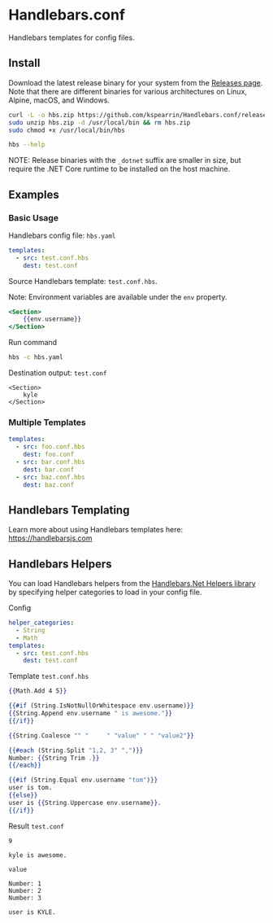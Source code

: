 # Handlebars.conf

Handlebars templates for config files.

## Install

Download the latest release binary for your system from the [Releases page](https://github.com/kspearrin/Handlebars.conf/releases). Note that there are different binaries for various architectures on Linux, Alpine, macOS, and Windows.

```sh
curl -L -o hbs.zip https://github.com/kspearrin/Handlebars.conf/releases/download/v1.3.0/hbs_linux-x64.zip
sudo unzip hbs.zip -d /usr/local/bin && rm hbs.zip
sudo chmod +x /usr/local/bin/hbs

hbs --help
```

NOTE: Release binaries with the `_dotnet` suffix are smaller in size, but require the .NET Core runtime to be installed on the host machine.

## Examples

### Basic Usage

Handlebars config file: `hbs.yaml`

```yaml
templates:
  - src: test.conf.hbs
    dest: test.conf
```

Source Handlebars template: `test.conf.hbs`.

Note: Environment variables are available under the `env` property.

```hbs
<Section>
    {{env.username}}
</Section>
```

Run command

```bash
hbs -c hbs.yaml
```

Destination output: `test.conf`

```
<Section>
    kyle
</Section>
```

### Multiple Templates

```yaml
templates:
  - src: foo.conf.hbs
    dest: foo.conf
  - src: bar.conf.hbs
    dest: bar.conf
  - src: baz.conf.hbs
    dest: baz.conf
```

## Handlebars Templating

Learn more about using Handlebars templates here: https://handlebarsjs.com

## Handlebars Helpers

You can load Handlebars helpers from the [Handlebars.Net Helpers library](https://github.com/Handlebars-Net/Handlebars.Net.Helpers) by specifying helper categories to load in your config file.

Config

```yaml
helper_categories:
  - String
  - Math
templates:
  - src: test.conf.hbs
    dest: test.conf
```

Template `test.conf.hbs`

```hbs
{{Math.Add 4 5}}

{{#if (String.IsNotNullOrWhitespace env.username)}}
{{String.Append env.username " is awesome."}}
{{/if}}

{{String.Coalesce "" "     " "value" " " "value2"}}

{{#each (String.Split "1,2, 3" ",")}}
Number: {{String Trim .}}
{{/each}}

{{#if (String.Equal env.username "tom")}}
user is tom.
{{else}}
user is {{String.Uppercase env.username}}.
{{/if}}
```

Result `test.conf`

```
9

kyle is awesome.

value

Number: 1
Number: 2
Number: 3

user is KYLE.
```
